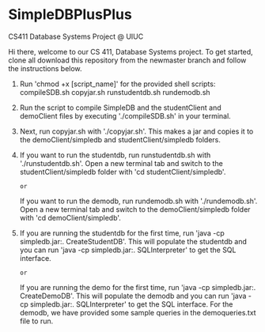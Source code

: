 # SimpleDBPlusPlus
CS411 Database Systems Project @ UIUC

Hi there, welcome to our CS 411, Database Systems project. To get started, clone all download this repository from the newmaster branch and follow the instructions below.

1) 	Run 'chmod +x [script_name]' for the provided shell scripts:
		compileSDB.sh
		copyjar.sh
		runstudentdb.sh
		rundemodb.sh

2) 	Run the script to compile SimpleDB and the studentClient and demoClient files by executing './compileSDB.sh' in your terminal.

3)	Next, run copyjar.sh with './copyjar.sh'. This makes a jar and copies it to the demoClient/simpledb and studentClient/simpledb folders.

4)	If you want to run the studentdb, run runstudentdb.sh with './runstudentdb.sh'. Open a new terminal tab and switch to the studentClient/simpledb folder with 'cd studentClient/simpledb'.
	
		or

	If you want to run the demodb, run rundemodb.sh with './rundemodb.sh'. Open a new terminal tab and switch to the demoClient/simpledb folder with 'cd demoClient/simpledb'.

5)	If you are running the studentdb for the first time, run 'java -cp simpledb.jar:. CreateStudentDB'. This will populate the studentdb and you can run 'java -cp simpledb.jar:. SQLInterpreter' to get the SQL interface.

		or

	If you are running the demo for the first time, run 'java -cp simpledb.jar:. CreateDemoDB'. This will populate the demodb and you can run 'java -cp simpledb.jar:. SQLInterpreter' to get the SQL interface. For the demodb, we have provided some sample queries in the demoqueries.txt file to run.

